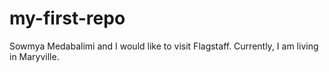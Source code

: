# my-first-repo
Sowmya Medabalimi and I would like to visit Flagstaff.
Currently, I am living in Maryville.